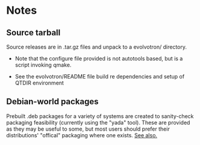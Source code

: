 Notes
=====

Source tarball
--------------
Source releases are in .tar.gz files and unpack to a evolvotron/ directory.

- Note that the configure file provided is not autotools
  based, but is a script invoking qmake.

- See the evolvotron/README file build re dependencies and 
  setup of QTDIR environment 

Debian-world packages
---------------------
Prebuilt .deb packages for a variety of systems are created
to sanity-check packaging feasibility (currently using the "yada"
tool).  These are provided as they may be useful to some, but most
users should prefer their distributions' "offical" packaging where
one exists.
[See also.](http://www.bottlenose.demon.co.uk/share/evolvotron/download.htm)
